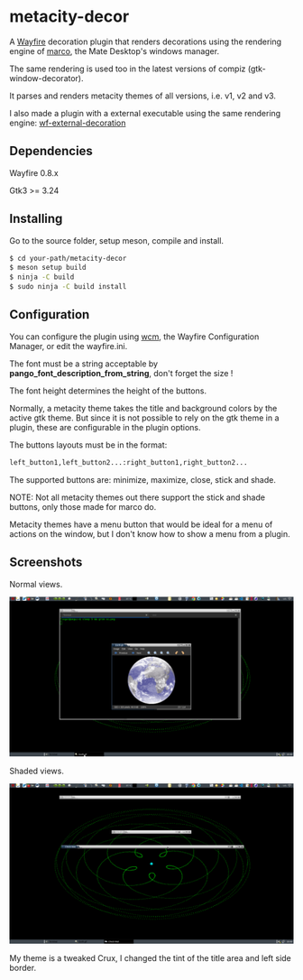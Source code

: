 # metacity-decor
[Wayfire]: https://wayfire.org
[marco]: https://wiki.mate-desktop.org/mate-desktop/components/marco/
[wf-external-decoration]:https://github.com/marcof-nikogo/wf-external-decoration
[wcm]:https://github.com/WayfireWM/wcm

A [Wayfire] decoration plugin that renders decorations using the rendering engine of [marco], the Mate Desktop's windows manager.

The same rendering is used too in the latest versions of compiz (gtk-window-decorator).

It parses and renders metacity themes of all versions, i.e. v1, v2 and v3. 

I also made a plugin with a external executable using the same rendering engine: [wf-external-decoration]


## Dependencies

Wayfire 0.8.x

Gtk3 >= 3.24

## Installing

Go to the source folder, setup meson, compile and install.

```sh
$ cd your-path/metacity-decor
$ meson setup build
$ ninja -C build
$ sudo ninja -C build install
```
## Configuration

You can configure the plugin using [wcm], the Wayfire Configuration Manager, or edit the wayfire.ini.

The font must be a string acceptable by **pango_font_description_from_string**, don't forget the size !

The font height determines the height of the buttons.

Normally, a metacity theme takes the title and background colors by the active gtk theme.
But since it is not possible to rely on the gtk theme in a plugin, these are configurable in the plugin options.

The buttons layouts must be in the format: 

``` sh
left_button1,left_button2...:right_button1,right_button2...
```
The supported buttons are: minimize, maximize, close, stick and shade.

NOTE: Not all metacity themes out there support the stick and shade buttons, only those made for marco do.

Metacity themes have a menu button that would be ideal for a menu of actions on the window, but I don't know how to show a menu from a plugin.

## Screenshots

Normal views.

![Screenshot1](assets/sc.png)

Shaded views.

![Screenshot2](assets/sc1.png)

My theme is a tweaked Crux, I changed the tint of the title area and left side border.  



